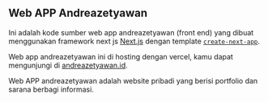 ## Web APP Andreazetyawan

Ini adalah kode sumber web app andreazetyawan (front end) yang dibuat menggunakan framework next js [Next.js](https://nextjs.org/) dengan template [`create-next-app`](https://github.com/vercel/next.js/tree/canary/packages/create-next-app).

Web app andreazetyawan ini di hosting dengan vercel, kamu dapat mengunjungi di [andreazetyawan.id](https://andreazetyawan.id/).

Web APP andreazetyawan adalah website pribadi yang berisi portfolio dan sarana berbagi informasi.